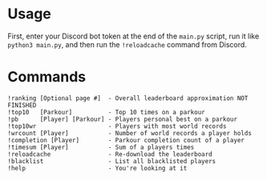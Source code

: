 # Usage
First, enter your Discord bot token at the end of the `main.py` script,
run it like `python3 main.py`, and then run the `!reloadcache` command from Discord.

# Commands
```
!ranking [Optional page #]  - Overall leaderboard approximation NOT FINISHED
!top10   [Parkour]          - Top 10 times on a parkour
!pb      [Player] [Parkour] - Players personal best on a parkour
!top10wr                    - Players with most world records
!wrcount [Player]           - Number of world records a player holds
!completion [Player]        - Parkour completion count of a player
!timesum [Player]           - Sum of a players times
!reloadcache                - Re-download the leaderboard
!blacklist                  - List all blacklisted players
!help                       - You're looking at it
```
